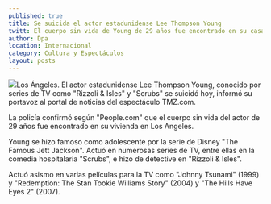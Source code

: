 ```yaml
---
published: true
title: Se suicida el actor estadunidense Lee Thompson Young
twitt: El cuerpo sin vida de Young de 29 años fue encontrado en su casa.
author: Dpa
location: Internacional
category: Cultura y Espectáculos
layout: posts
---
```


![](http://i.imgur.com/CYMljkem.jpg)Los Ángeles. El actor estadunidense Lee Thompson Young, conocido por series de TV como "Rizzoli & Isles" y "Scrubs" se suicidó hoy, informó su portavoz al portal de noticias del espectáculo TMZ.com.

La policía confirmó según "People.com" que el cuerpo sin vida del actor de 29 años fue encontrado en su vivienda en Los Angeles.

Young se hizo famoso como adolescente por la serie de Disney "The Famous Jett Jackson". Actuó en numerosas series de TV, entre ellas en la comedia hospitalaria "Scrubs", e hizo de detective en "Rizzoli & Isles".

Actuó asismo en varias películas para la TV como "Johnny Tsunami" (1999) y "Redemption: The Stan Tookie Williams Story" (2004) y "The Hills Have Eyes 2" (2007).
